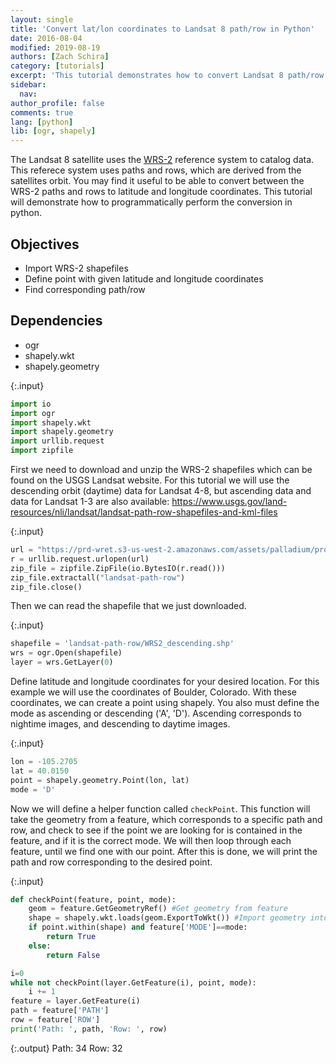 ```yaml
---
layout: single
title: 'Convert lat/lon coordinates to Landsat 8 path/row in Python'
date: 2016-08-04
modified: 2019-08-19
authors: [Zach Schira]
category: [tutorials]
excerpt: 'This tutorial demonstrates how to convert Landsat 8 path/row coordinates to latitude and longitude in Python.'
sidebar:
  nav:
author_profile: false
comments: true
lang: [python]
lib: [ogr, shapely]
---
```

The Landsat 8 satellite uses the [WRS-2](https://landsat.gsfc.nasa.gov/the-worldwide-reference-system/) reference system to catalog data. This referece system uses paths and rows, which are derived from the satellites orbit. You may find it useful to be able to convert between the WRS-2 paths and rows to latitude and longitude coordinates. This tutorial will demonstrate how to programmatically perform the conversion in python.

## Objectives

- Import WRS-2 shapefiles
- Define point with given latitude and longitude coordinates
- Find corresponding path/row

## Dependencies

- ogr
- shapely.wkt
- shapely.geometry

{:.input}
```python
import io
import ogr
import shapely.wkt
import shapely.geometry
import urllib.request
import zipfile
```

First we need to download and unzip the WRS-2 shapefiles which can be found on the USGS Landsat website.
For this tutorial we will use the descending orbit (daytime) data for Landsat 4-8, but ascending data and data for Landsat 1-3 are also available: https://www.usgs.gov/land-resources/nli/landsat/landsat-path-row-shapefiles-and-kml-files

{:.input}
```python
url = "https://prd-wret.s3-us-west-2.amazonaws.com/assets/palladium/production/s3fs-public/atoms/files/WRS2_descending_0.zip"
r = urllib.request.urlopen(url)
zip_file = zipfile.ZipFile(io.BytesIO(r.read()))
zip_file.extractall("landsat-path-row")
zip_file.close()
```

Then we can read the shapefile that we just downloaded.

{:.input}
```python
shapefile = 'landsat-path-row/WRS2_descending.shp'
wrs = ogr.Open(shapefile)
layer = wrs.GetLayer(0)
```

Define latitude and longitude coordinates for your desired location. For this example we will use the coordinates of Boulder, Colorado. With these coordinates, we can create a point using shapely. You also must define the mode as ascending or descending ('A', 'D'). Ascending corresponds to nightime images, and descending to daytime images.

{:.input}
```python
lon = -105.2705
lat = 40.0150
point = shapely.geometry.Point(lon, lat)
mode = 'D'
```

Now we will define a helper function called `checkPoint`. This function will take the geometry from a feature, which corresponds to a specific path and row, and check to see if the point we are looking for is contained in the feature, and if it is the correct mode. We will then loop through each feature, until we find one with our point. After this is done, we will print the path and row corresponding to the desired point.

{:.input}
```python
def checkPoint(feature, point, mode):
    geom = feature.GetGeometryRef() #Get geometry from feature
    shape = shapely.wkt.loads(geom.ExportToWkt()) #Import geometry into shapely to easily work with our point
    if point.within(shape) and feature['MODE']==mode:
        return True
    else:
        return False

i=0
while not checkPoint(layer.GetFeature(i), point, mode):
    i += 1
feature = layer.GetFeature(i)
path = feature['PATH']
row = feature['ROW']
print('Path: ', path, 'Row: ', row)
```

{:.output}
    Path:  34 Row:  32




